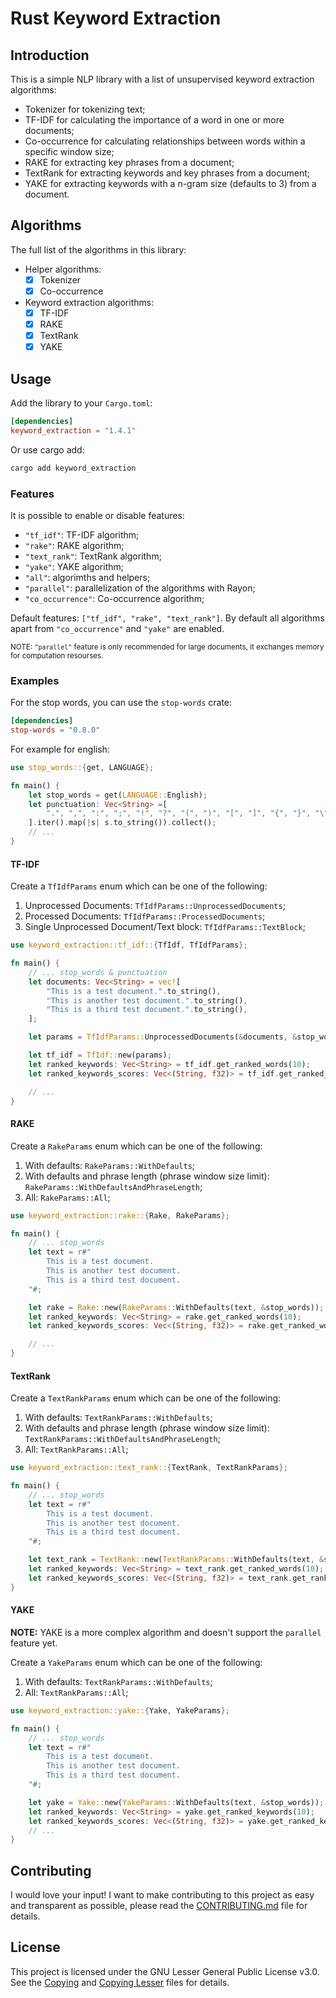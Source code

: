 # Rust Keyword Extraction

## Introduction

This is a simple NLP library with a list of unsupervised keyword extraction algorithms:

- Tokenizer for tokenizing text;
- TF-IDF for calculating the importance of a word in one or more documents;
- Co-occurrence for calculating relationships between words within a specific window size;
- RAKE for extracting key phrases from a document;
- TextRank for extracting keywords and key phrases from a document;
- YAKE for extracting keywords with a n-gram size (defaults to 3) from a document.

## Algorithms

The full list of the algorithms in this library:

- Helper algorithms:
  - [x] Tokenizer
  - [x] Co-occurrence
- Keyword extraction algorithms:
  - [x] TF-IDF
  - [x] RAKE
  - [x] TextRank
  - [x] YAKE

## Usage

Add the library to your `Cargo.toml`:

```toml
[dependencies]
keyword_extraction = "1.4.1"
```

Or use cargo add:

```bash
cargo add keyword_extraction
```

### Features

It is possible to enable or disable features:

- `"tf_idf"`: TF-IDF algorithm;
- `"rake"`: RAKE algorithm;
- `"text_rank"`: TextRank algorithm;
- `"yake"`: YAKE algorithm;
- `"all"`: algorimths and helpers;
- `"parallel"`: parallelization of the algorithms with Rayon;
- `"co_occurrence"`: Co-occurrence algorithm;

Default features: `["tf_idf", "rake", "text_rank"]`. By default all algorithms apart from `"co_occurrence"` and `"yake"` are enabled.

<small>NOTE: `"parallel"` feature is only recommended for large documents, it exchanges memory for computation resourses.</small>

### Examples

For the stop words, you can use the `stop-words` crate:

```toml
[dependencies]
stop-words = "0.8.0"
```

For example for english:

```rust
use stop_words::{get, LANGUAGE};

fn main() {
    let stop_words = get(LANGUAGE::English);
    let punctuation: Vec<String> =[
        ".", ",", ":", ";", "!", "?", "(", ")", "[", "]", "{", "}", "\"", "'",
    ].iter().map(|s| s.to_string()).collect();
    // ...
}
```

#### TF-IDF

Create a `TfIdfParams` enum which can be one of the following:

1. Unprocessed Documents: `TfIdfParams::UnprocessedDocuments`;
2. Processed Documents: `TfIdfParams::ProcessedDocuments`;
3. Single Unprocessed Document/Text block: `TfIdfParams::TextBlock`;

```rust
use keyword_extraction::tf_idf::{TfIdf, TfIdfParams};

fn main() {
    // ... stop_words & punctuation
    let documents: Vec<String> = vec![
        "This is a test document.".to_string(),
        "This is another test document.".to_string(),
        "This is a third test document.".to_string(),
    ];

    let params = TfIdfParams::UnprocessedDocuments(&documents, &stop_words, Some(&punctuation));

    let tf_idf = TfIdf::new(params);
    let ranked_keywords: Vec<String> = tf_idf.get_ranked_words(10);
    let ranked_keywords_scores: Vec<(String, f32)> = tf_idf.get_ranked_word_scores(10);

    // ...
}
```

#### RAKE

Create a `RakeParams` enum which can be one of the following:

1. With defaults: `RakeParams::WithDefaults`;
2. With defaults and phrase length (phrase window size limit): `RakeParams::WithDefaultsAndPhraseLength`;
3. All: `RakeParams::All`;

```rust
use keyword_extraction::rake::{Rake, RakeParams};

fn main() {
    // ... stop_words
    let text = r#"
        This is a test document.
        This is another test document.
        This is a third test document.
    "#;

    let rake = Rake::new(RakeParams::WithDefaults(text, &stop_words));
    let ranked_keywords: Vec<String> = rake.get_ranked_words(10);
    let ranked_keywords_scores: Vec<(String, f32)> = rake.get_ranked_word_scores(10);

    // ...
}
```

#### TextRank

Create a `TextRankParams` enum which can be one of the following:

1. With defaults: `TextRankParams::WithDefaults`;
2. With defaults and phrase length (phrase window size limit): `TextRankParams::WithDefaultsAndPhraseLength`;
3. All: `TextRankParams::All`;

```rust
use keyword_extraction::text_rank::{TextRank, TextRankParams};

fn main() {
    // ... stop_words
    let text = r#"
        This is a test document.
        This is another test document.
        This is a third test document.
    "#;

    let text_rank = TextRank::new(TextRankParams::WithDefaults(text, &stop_words));
    let ranked_keywords: Vec<String> = text_rank.get_ranked_words(10);
    let ranked_keywords_scores: Vec<(String, f32)> = text_rank.get_ranked_word_scores(10);
}
```

#### YAKE

**NOTE:** YAKE is a more complex algorithm and doesn't support the `parallel` feature yet.

Create a `YakeParams` enum which can be one of the following:

1. With defaults: `TextRankParams::WithDefaults`;
2. All: `TextRankParams::All`;

```rust
use keyword_extraction::yake::{Yake, YakeParams};

fn main() {
    // ... stop_words
    let text = r#"
        This is a test document.
        This is another test document.
        This is a third test document.
    "#;

    let yake = Yake::new(YakeParams::WithDefaults(text, &stop_words));
    let ranked_keywords: Vec<String> = yake.get_ranked_keywords(10);
    let ranked_keywords_scores: Vec<(String, f32)> = yake.get_ranked_keyword_scores(10);
    // ...
}
```

## Contributing

I would love your input! I want to make contributing to this project as easy and transparent as possible, please read the [CONTRIBUTING.md](CONTRIBUTING.md) file for details.

## License

This project is licensed under the GNU Lesser General Public License v3.0. See the [Copying](COPYING)
and [Copying Lesser](COPYING.LESSER) files for details.
